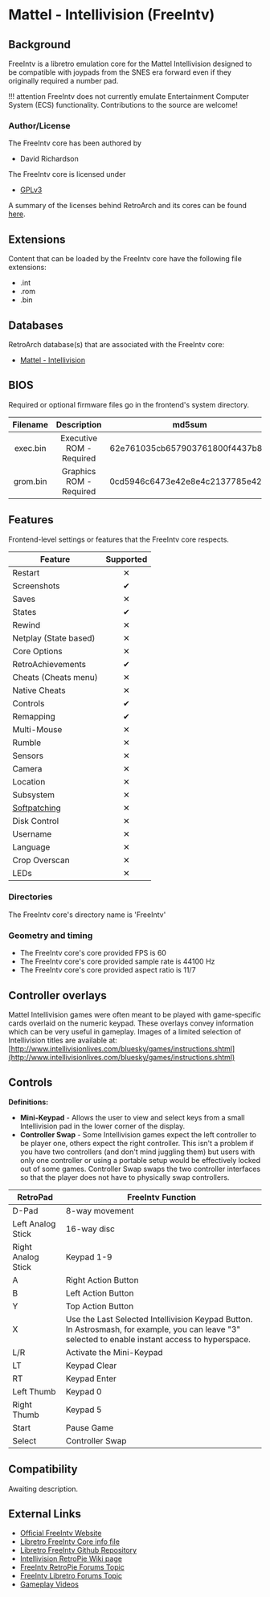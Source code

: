 # Mattel - Intellivision (FreeIntv)

## Background

FreeIntv is a libretro emulation core for the Mattel Intellivision designed to be compatible with joypads from the SNES era forward even if they originally required a number pad.

!!! attention
	FreeIntv does not currently emulate Entertainment Computer System (ECS) functionality. Contributions to the source are welcome!

### Author/License

The FreeIntv core has been authored by

- David Richardson

The FreeIntv core is licensed under

- [GPLv3](https://github.com/libretro/FreeIntv/blob/master/LICENSE)

A summary of the licenses behind RetroArch and its cores can be found [here](../development/licenses.md).

## Extensions

Content that can be loaded by the FreeIntv core have the following file extensions:

- .int
- .rom
- .bin

## Databases

RetroArch database(s) that are associated with the FreeIntv core:

- [Mattel - Intellivision](https://github.com/libretro/libretro-database/blob/master/rdb/Mattel%20-%20Intellivision.rdb)

## BIOS

Required or optional firmware files go in the frontend's system directory.

| Filename   | Description              | md5sum                           |
|:----------:|:------------------------:|:--------------------------------:|
| exec.bin   | Executive ROM - Required | 62e761035cb657903761800f4437b8af |                               |
| grom.bin   | Graphics ROM - Required  | 0cd5946c6473e42e8e4c2137785e427f |                               |

## Features

Frontend-level settings or features that the FreeIntv core respects.

| Feature           | Supported |
|-------------------|:---------:|
| Restart           | ✕         |
| Screenshots       | ✔         |
| Saves             | ✕         |
| States            | ✔         |
| Rewind            | ✕         |
| Netplay (State based) | ✕         |
| Core Options      | ✕         |
| RetroAchievements | ✔         |
| Cheats (Cheats menu) | ✕         |
| Native Cheats     | ✕         |
| Controls          | ✔         |
| Remapping         | ✔         |
| Multi-Mouse       | ✕         |
| Rumble            | ✕         |
| Sensors           | ✕         |
| Camera            | ✕         |
| Location          | ✕         |
| Subsystem         | ✕         |
| [Softpatching](../guides/softpatching.md) | ✕         |
| Disk Control      | ✕         |
| Username          | ✕         |
| Language          | ✕         |
| Crop Overscan     | ✕         |
| LEDs              | ✕         |

### Directories

The FreeIntv core's directory name is 'FreeIntv'

### Geometry and timing

- The FreeIntv core's core provided FPS is 60
- The FreeIntv core's core provided sample rate is 44100 Hz
- The FreeIntv core's core provided aspect ratio is 11/7

## Controller overlays

Mattel Intellivision games were often meant to be played with game-specific cards overlaid on the numeric keypad. These overlays convey information which can be very useful in gameplay. Images of a limited selection of Intellivision titles are available at: [http://www.intellivisionlives.com/bluesky/games/instructions.shtml](http://www.intellivisionlives.com/bluesky/games/instructions.shtml)

## Controls

**Definitions:**

* **Mini-Keypad** - Allows the user to view and select keys from a small Intellivision pad in the lower corner of the display.
* **Controller Swap** - Some Intellivision games expect the left controller to be player one, others expect the right controller. This isn't a problem if you have two controllers (and don't mind juggling them) but users with only one controller or using a portable setup would be effectively locked out of some games. Controller Swap swaps the two controller interfaces so that the player does not have to physically swap controllers.

| RetroPad | FreeIntv Function |
| --- | --- |
| D-Pad| 8-way movement |
| Left Analog Stick | 16-way disc |
| Right Analog Stick | Keypad 1-9 |
| A | Right Action Button |
| B | Left Action Button |
| Y | Top Action Button |
| X | Use the Last Selected Intellivision Keypad Button. In Astrosmash, for example, you can leave "3" selected to enable instant access to hyperspace. |
| L/R | Activate the Mini-Keypad |
| LT | Keypad Clear |
| RT | Keypad Enter |
| Left Thumb | Keypad 0 |
| Right Thumb | Keypad 5 |
| Start | Pause Game |
| Select | Controller Swap |

## Compatibility

Awaiting description.

## External Links

- [Official FreeIntv Website](http://neocomputer.org/projects/freeintv/)
- [Libretro FreeIntv Core info file](https://github.com/libretro/libretro-super/blob/master/dist/info/freeintv_libretro.info)
- [Libretro FreeIntv Github Repository](https://github.com/libretro/FreeIntv)
- [Intellivision RetroPie Wiki page](https://github.com/RetroPie/RetroPie-Setup/wiki/Intellivision)
- [FreeIntv RetroPie Forums Topic](https://retropie.org.uk/forum/topic/15665/libretro-intellivision-emulator)
- [FreeIntv Libretro Forums Topic](https://forums.libretro.com/t/video-demonstration-of-the-new-freeintv-intellivision-core/14389)
- [Gameplay Videos](https://www.youtube.com/playlist?list=PLRbgg4gk_0Ie3IvIC1OLrsG-9qJ-RbP7r)
